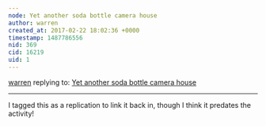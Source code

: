 ```yaml
---
node: Yet another soda bottle camera house
author: warren
created_at: 2017-02-22 18:02:36 +0000
timestamp: 1487786556
nid: 369
cid: 16219
uid: 1
---
```




[warren](../profile/warren) replying to: [Yet another soda bottle camera house](../notes/gonzoearth/7-5-2011/yet-another-soda-bottle-camera-house)

----
I tagged this as a replication to link it back in, though I think it predates the activity! 